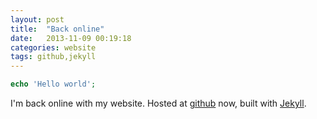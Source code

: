 ```yaml
---
layout: post
title:  "Back online"
date:   2013-11-09 00:19:18
categories: website
tags: github,jekyll
---
```


```php
echo 'Hello world';
```

I'm back online with my website. Hosted at [github][github] now, built with [Jekyll][jekyll].

[github]: https://github.com
[jekyll]: http://jekyllrb.com
